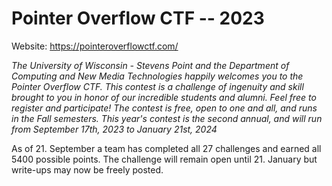 # Pointer Overflow CTF -- 2023
Website: https://pointeroverflowctf.com/

*The University of Wisconsin - Stevens Point and the Department of Computing and New Media Technologies happily welcomes you to the Pointer Overflow CTF. This contest is a challenge of ingenuity and skill brought to you in honor of our incredible students and alumni.
Feel free to register and participate! The contest is free, open to one and all, and runs in the Fall semesters. This year's contest is the second annual, and will run from September 17th, 2023 to January 21st, 2024*

As of 21. September a team has completed all 27 challenges and earned all 5400 possible points. The challenge will remain open until 21. January but write-ups may now be freely posted.

